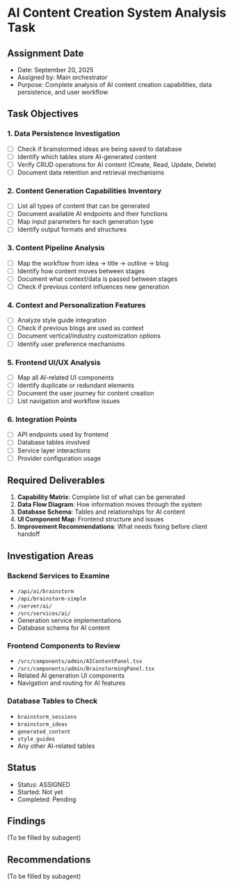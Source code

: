 # AI Content Creation System Analysis Task

## Assignment Date
- Date: September 20, 2025
- Assigned by: Main orchestrator
- Purpose: Complete analysis of AI content creation capabilities, data persistence, and user workflow

## Task Objectives

### 1. Data Persistence Investigation
- [ ] Check if brainstormed ideas are being saved to database
- [ ] Identify which tables store AI-generated content
- [ ] Verify CRUD operations for AI content (Create, Read, Update, Delete)
- [ ] Document data retention and retrieval mechanisms

### 2. Content Generation Capabilities Inventory
- [ ] List all types of content that can be generated
- [ ] Document available AI endpoints and their functions
- [ ] Map input parameters for each generation type
- [ ] Identify output formats and structures

### 3. Content Pipeline Analysis
- [ ] Map the workflow from idea → title → outline → blog
- [ ] Identify how content moves between stages
- [ ] Document what context/data is passed between stages
- [ ] Check if previous content influences new generation

### 4. Context and Personalization Features
- [ ] Analyze style guide integration
- [ ] Check if previous blogs are used as context
- [ ] Document vertical/industry customization options
- [ ] Identify user preference mechanisms

### 5. Frontend UI/UX Analysis
- [ ] Map all AI-related UI components
- [ ] Identify duplicate or redundant elements
- [ ] Document the user journey for content creation
- [ ] List navigation and workflow issues

### 6. Integration Points
- [ ] API endpoints used by frontend
- [ ] Database tables involved
- [ ] Service layer interactions
- [ ] Provider configuration usage

## Required Deliverables

1. **Capability Matrix**: Complete list of what can be generated
2. **Data Flow Diagram**: How information moves through the system
3. **Database Schema**: Tables and relationships for AI content
4. **UI Component Map**: Frontend structure and issues
5. **Improvement Recommendations**: What needs fixing before client handoff

## Investigation Areas

### Backend Services to Examine
- `/api/ai/brainstorm`
- `/api/brainstorm-simple`
- `/server/ai/`
- `/src/services/ai/`
- Generation service implementations
- Database schema for AI content

### Frontend Components to Review
- `/src/components/admin/AIContentPanel.tsx`
- `/src/components/admin/BrainstormingPanel.tsx`
- Related AI generation UI components
- Navigation and routing for AI features

### Database Tables to Check
- `brainstorm_sessions`
- `brainstorm_ideas`
- `generated_content`
- `style_guides`
- Any other AI-related tables

## Status
- Status: ASSIGNED
- Started: Not yet
- Completed: Pending

## Findings
(To be filled by subagent)

## Recommendations
(To be filled by subagent)
